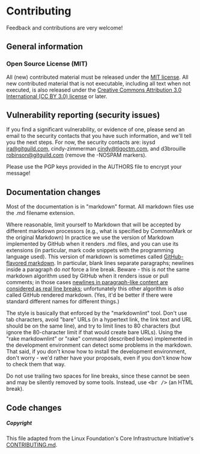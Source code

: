 # Contributing

Feedback and contributions are very welcome!

## General information


### Open Source License (MIT)

All (new) contributed material must be released under the [MIT license](./LICENSE).
All new contributed material that is not executable, including all text when not executed, is also released under the [Creative Commons Attribution 3.0 International (CC BY 3.0) license](https://creativecommons.org/licenses/by/3.0/) or later.

## Vulnerability reporting (security issues)

If you find a significant vulnerability, or evidence of one,
please send an email to the security contacts that you have such
information, and we'll tell you the next steps.
For now, the security contacts are:
isysd <ira@gitguild.com>,
cindy-zimmerman <cindy@tigoctm.com>,
and d3brouille <robinson@gitguild.com>
(remove the -NOSPAM markers).  

Please use the PGP keys provided in the AUTHORS file to encrypt your message!

## Documentation changes

Most of the documentation is in "markdown" format.
All markdown files use the .md filename extension.

Where reasonable, limit yourself to Markdown
that will be accepted by different markdown processors
(e.g., what is specified by CommonMark or the original Markdown)
In practice we use
the version of Markdown implemented by GitHub when it renders .md files,
and you can use its extensions
(in particular, mark code snippets with the programming language used).
This version of markdown is sometimes called
[GitHub-flavored markdown](https://help.github.com/articles/github-flavored-markdown/).
In particular, blank lines separate paragraphs; newlines inside a paragraph
do *not* force a line break.
Beware - this is *not*
the same markdown algorithm used by GitHub when it renders
issue or pull comments; in those cases
[newlines in paragraph-like content are considered as real line breaks](https://help.github.com/articles/writing-on-github/);
unfortunately this other algorithm is *also* called
GitHub rendered markdown.
(Yes, it'd be better if there were standard different names
for different things.)

The style is basically that enforced by the "markdownlint" tool.
Don't use tab characters, avoid "bare" URLs (in a hypertext link, the
link text and URL should be on the same line), and try to limit
lines to 80 characters (but ignore the 80-character limit if that would
create bare URLs).
Using the "rake markdownlint" or "rake" command
(described below) implemented in the development
environment can detect some problems in the markdown.
That said, if you don't know how to install the development environment,
don't worry - we'd rather have your proposals, even if you don't know how to
check them that way.

Do not use trailing two spaces for line breaks, since these cannot be
seen and may be silently removed by some tools.
Instead, use <tt>&lt;br&nbsp;/&gt;</tt> (an HTML break).

## Code changes

##### Copyright

This file adapted from the Linux Foundation's Core Infrastructure Initiative's [CONTRIBUTING.md](https://github.com/linuxfoundation/cii-best-practices-badge/blob/master/CONTRIBUTING.md).
